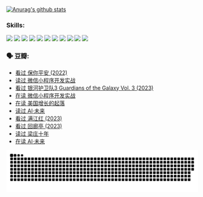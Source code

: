 
[![Anurag's github stats](https://github-readme-stats.vercel.app/api?username=w940853815)](https://github.com/anuraghazra/github-readme-stats)

### Skills:

<code><img height="32" src="https://cdn.jsdelivr.net/npm/simple-icons@v5/icons/python.svg"></code>
<code><img height="32" src="https://cdn.jsdelivr.net/npm/simple-icons@v5/icons/javascript.svg"></code>
<code><img height="32" src="https://cdn.jsdelivr.net/npm/simple-icons@v5/icons/django.svg"></code>
<code><img height="32" src="https://cdn.jsdelivr.net/npm/simple-icons@v5/icons/flask.svg"></code>
<code><img height="32" src="https://cdn.jsdelivr.net/npm/simple-icons@v5/icons/vuetify.svg"></code>
<code><img height="32" src="https://cdn.jsdelivr.net/npm/simple-icons@v5/icons/git.svg"></code>
<code><img height="32" src="https://cdn.jsdelivr.net/npm/simple-icons@v5/icons/docker.svg"></code>
<code><img height="32" src="https://cdn.jsdelivr.net/npm/simple-icons@v5/icons/postgresql.svg"></code>
<code><img height="32" src="https://cdn.jsdelivr.net/npm/simple-icons@v5/icons/elasticsearch.svg"></code>
<code><img height="32" src="https://cdn.jsdelivr.net/npm/simple-icons@v5/icons/macos.svg"></code>
<code><img height="32" src="https://cdn.jsdelivr.net/npm/simple-icons@v5/icons/linux.svg"></code>

### 🗣 豆瓣:

<!-- DOUBAN-ACTIVITIES:START -->
- [看过 保你平安‎ (2022)](https://www.douban.com/people/136069238/status/4239139510/?_i=84556067)
- [读过 微信小程序开发实战](https://www.douban.com/people/136069238/status/4237321528/?_i=84556067)
- [看过 银河护卫队3 Guardians of the Galaxy Vol. 3‎ (2023)](https://www.douban.com/people/136069238/status/4236631849/?_i=84556067)
- [在读 微信小程序开发实战](https://www.douban.com/people/136069238/status/4230177692/?_i=84556067)
- [在读 美国增长的起落](https://www.douban.com/people/136069238/status/4220055912/?_i=84556067)
- [读过 AI·未来](https://www.douban.com/people/136069238/status/4220054171/?_i=84556067)
- [看过 满江红‎ (2023)](https://www.douban.com/people/136069238/status/4219146433/?_i=84556067)
- [看过 回廊亭‎ (2023)](https://www.douban.com/people/136069238/status/4215992758/?_i=84556068)
- [读过 梁庄十年](https://www.douban.com/people/136069238/status/4206664969/?_i=84556068)
- [在读 AI·未来](https://www.douban.com/people/136069238/status/4206653520/?_i=84556068)
<!-- DOUBAN-ACTIVITIES:END -->


![Snake animation](https://raw.githubusercontent.com/w940853815/w940853815/output/github-contribution-grid-snake.svg)

<!--
**w940853815/w940853815** is a ✨ _special_ ✨ repository because its `README.md` (this file) appears on your GitHub profile.

Here are some ideas to get you started:

- 🔭 I’m currently working on ...
- 🌱 I’m currently learning ...
- 👯 I’m looking to collaborate on ...
- 🤔 I’m looking for help with ...
- 💬 Ask me about ...
- 📫 How to reach me: ...
- 😄 Pronouns: ...
- ⚡ Fun fact: ...
-->

